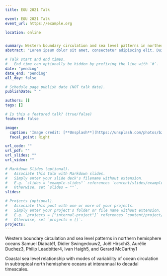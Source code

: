 ```yaml
---
title: EGU 2021 Talk

event: EGU 2021 Talk
event_url: https://example.org

location: online


summary: Western boundary circulation and sea level patterns in northern hemisphere oceans.
abstract: "Lorem ipsum dolor sit amet, consectetur adipiscing elit. Duis posuere tellusac convallis placerat. Proin tincidunt magna sed ex sollicitudin condimentum. Sed ac faucibus dolor, scelerisque sollicitudin nisi. Cras purus urna, suscipit quis sapien eu, pulvinar tempor diam."

# Talk start and end times.
#   End time can optionally be hidden by prefixing the line with `#`.
date: "pending"
date_end: "pending"
all_day: false

# Schedule page publish date (NOT talk date).
publishDate: " "

authors: []
tags: []

# Is this a featured talk? (true/false)
featured: false

image:
  caption: 'Image credit: [**Unsplash**](https://unsplash.com/photos/bzdhc5b3Bxs)'
  focal_point: Right

url_code: ""
url_pdf: ""
url_slides: ""
url_video: ""

# Markdown Slides (optional).
#   Associate this talk with Markdown slides.
#   Simply enter your slide deck's filename without extension.
#   E.g. `slides = "example-slides"` references `content/slides/example-slides.md`.
#   Otherwise, set `slides = ""`.
slides:

# Projects (optional).
#   Associate this post with one or more of your projects.
#   Simply enter your project's folder or file name without extension.
#   E.g. `projects = ["internal-project"]` references `content/project/deep-learning/index.md`.
#   Otherwise, set `projects = []`.
projects:
---
```


Western boundary circulation and sea level patterns in northern hemisphere oceans
Samuel Diabaté1, Didier Swingedouw2, Joël Hirschi3, Aurélie Duchez3, Philip Leadbitter4, Ivan Haigh5, and Gerard McCarthy1

Coastal sea level relationship with modes of variability of ocean circulation in subtropical north hemisphere oceans at interannual to decadal timescales.
